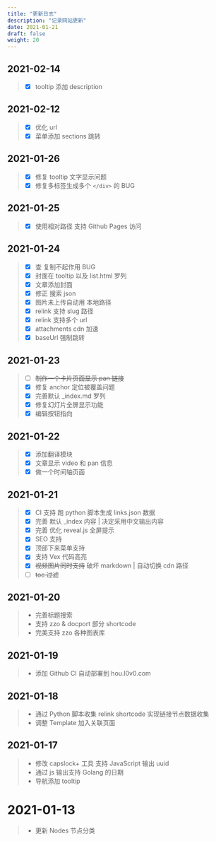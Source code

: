 ```yaml
---
title: "更新日志"
description: "记录网站更新"
date: 2021-01-21
draft: false
weight: 20
---
```


## 2021-02-14

> - [x] tooltip 添加 description

## 2021-02-12

> - [x] 优化 url
> - [x] 菜单添加 sections 跳转

## 2021-01-26

> - [x] 修复 tooltip 文字显示问题
> - [x] 修复多标签生成多个 `</div>` 的 BUG

## 2021-01-25

> - [x] 使用相对路径 支持 Github Pages 访问
## 2021-01-24

> - [x] 查 复制不起作用 BUG 
> - [x] 封面在 tooltip 以及 list.html 罗列
> - [x] 文章添加封面
> - [x] 修正 搜索 json
> - [x] 图片未上传自动用 本地路径
> - [x] relink 支持 slug 路径
> - [x] relink 支持多个 url
> - [x] attachments cdn 加速
> - [x] baseUrl 强制跳转

## 2021-01-23

> - [ ] ~~制作一个卡片页面显示 pan 链接~~
> - [X] 修复 anchor 定位被覆盖问题
> - [X] 完善默认 _index.md 罗列
> - [x] 修复幻灯片全屏显示功能
> - [x] 编辑按钮指向

## 2021-01-22

> - [x] 添加翻译模块
> - [x] 文章显示 video 和 pan 信息
> - [x] 做一个时间轴页面


## 2021-01-21

> - [x] CI 支持 跑 python 脚本生成 links.json 数据
> - [x] 完善 默认 _index 内容 | 决定采用中文输出内容
> - [x] 完善 优化 reveal.js 全屏提示
> - [x] SEO 支持
> - [x] 顶部下来菜单支持
> - [x] 支持 Vex 代码高亮
> - [x] ~~视频图片同时支持~~ 破坏 markdown | 自动切换 cdn 路径
> - [ ] ~~toc 过滤~~

## 2021-01-20

> + 完善标题搜索
> + 支持 zzo & docport 部分 shortcode
> + 完美支持 zzo 各种图表库

## 2021-01-19

> + 添加 Github CI 自动部署到 hou.l0v0.com 

## 2021-01-18

> + 通过 Python 脚本收集 relink shortcode 实现链接节点数据收集
> + 调整 Template 加入关联页面

## 2021-01-17

> + 修改 capslock+ 工具 支持 JavaScript 输出 uuid
> + 通过 js 输出支持 Golang 的日期
> + 导航添加 tooltip

# 2021-01-13

> + 更新 Nodes 节点分类
